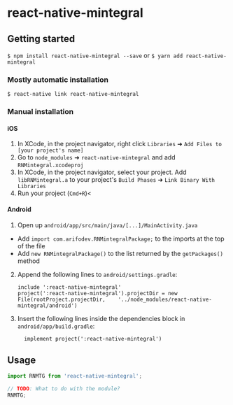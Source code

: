 
# react-native-mintegral

## Getting started

`$ npm install react-native-mintegral --save`
or
`$ yarn add react-native-mintegral`

### Mostly automatic installation

`$ react-native link react-native-mintegral`

### Manual installation


#### iOS

1. In XCode, in the project navigator, right click `Libraries` ➜ `Add Files to [your project's name]`
2. Go to `node_modules` ➜ `react-native-mintegral` and add `RNMintegral.xcodeproj`
3. In XCode, in the project navigator, select your project. Add `libRNMintegral.a` to your project's `Build Phases` ➜ `Link Binary With Libraries`
4. Run your project (`Cmd+R`)<

#### Android

1. Open up `android/app/src/main/java/[...]/MainActivity.java`
  - Add `import com.arifodev.RNMintegralPackage;` to the imports at the top of the file
  - Add `new RNMintegralPackage()` to the list returned by the `getPackages()` method
2. Append the following lines to `android/settings.gradle`:
  	```
  	include ':react-native-mintegral'
  	project(':react-native-mintegral').projectDir = new File(rootProject.projectDir, 	'../node_modules/react-native-mintegral/android')
  	```
3. Insert the following lines inside the dependencies block in `android/app/build.gradle`:
  	```
      implement project(':react-native-mintegral')
  	```



## Usage
```javascript
import RNMTG from 'react-native-mintegral';

// TODO: What to do with the module?
RNMTG;
```
  